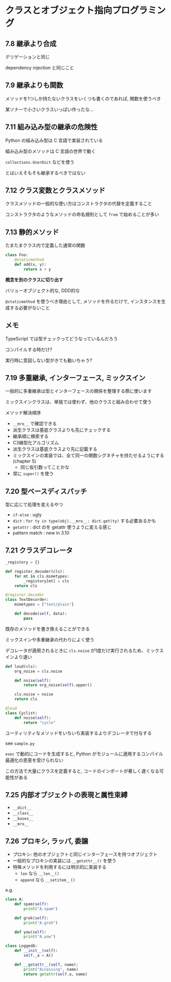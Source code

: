# クラスとオブジェクト指向プログラミング

## 7.8 継承より合成

デリゲーションと同じ

dependency injection と同じこと

## 7.9 継承よりも関数

メソッドを1つしか持たないクラスをいくつも書くのであれば, 関数を使うべき

某ソナーで小さいクラスいっぱい作ったな...

## 7.11 組み込み型の継承の危険性

Python の組み込み型は C 言語で実装されている

組み込み型のメソッドは C 言語の世界で動く

`collections.UserDict` などを使う

とはいえそもそも継承するべきではない

## 7.12 クラス変数とクラスメソッド

クラスメソッドの一般的な使い方はコンストラクタの代替を定義すること

コンストラクタのようなメソッドの命名規則として `from` で始めることが多い

## 7.13 静的メソッド

たまたまクラス内で定義した通常の関数

```python
class Foo:
    @staticmethod
    def add(x, y):
        return x + y
```

**概念を別のクラスに切り出す**

バリューオブジェクト的な, DDD的な

`@staticmethod` を使うべき理由として, メソッドを作るだけで, インスタンスを生成する必要がないこと

## メモ

TypeScript では型チェックってどうなっているんだろう

コンパイルする時だけ?

実行時に意図しない型がきても動いちゃう?

## 7.19 多重継承, インターフェース, ミックスイン

一般的に多重継承は型とインターフェースの関係を整理する際に使います

ミックスインクラスは、単独では使わず、他のクラスと組み合わせて使う

メソッド解決順序
- `__mro__` で確認できる
- 派生クラスは基底クラスよりも先にチェックする
- 継承順に検索する
- C3線型化アルゴリズム
- 派生クラスは基底クラスより先に記載する
- ミックスインの実装では、全て同一の関数シグネチャを持たせるようにする (chapter 5)
    - 同じ仮引数ってことかな
- 常に `super()` を使う

## 7.20 型ベースディスパッチ

型に応じて処理を変えるやつ

- `if-else` : ugly
- `dict` : `for ty in type(obj).__mro__: dict.get(ty)` する必要あるかも
- `getattr` : dict のを getattr 使うように変える感じ
- pattern match : new in 3.10

## 7.21 クラスデコレータ

```python
_registory = {}

def register_decoder(cls):
    for mt in cls.mimetypes:
        _registory[mt] = cls
    return cls

@register_decoder
class TextDecorder:
    mimetypes = ["text/plain"]

    def decode(self, data):
        pass
```

既存のメソッドを書き換えることができる

ミックスインや多重継承の代わりによく使う

デコレータが適用されるときに `cls.noise` が1度だけ実行されるため、ミックスインより速い

```python
def loud(cls):
    org_noise = cls.noise

    def noise(self):
        return org_noise(self).upper()

    cls.noise = noise
    return cls

@loud
class Cyclist:
    def noise(self):
        return "cycle"
```

ユーティリティなメソッドをいちいち実装するよりデコレータで付与する

see `sample.py`

`exec` で動的にコードを生成すると, Python がモジュールに適用するコンパイル最適化の恩恵を受けられない

この方法で大量にクラスを定義すると, コードのインポートが著しく遅くなる可能性がある

## 7.25 内部オブジェクトの表現と属性束縛

- `__dict__`
- `__class__`
- `__bases__`
- `__mro__`

## 7.26 プロキシ, ラッパ, 委譲

- プロキシ: 他のオブジェクトと同じインターフェースを持つオブジェクト
- 一般的なプロキシの実装には `__getattr__()` を使う
- 特殊メソッドを利用するには明示的に実装する
    - `len` なら `__len__()`
    - `append` なら `__setitem__()`

e.g.
```python
class A:
    def spam(self):
        print("A.spam")

    def grok(self):
        print("A.grok")

    def yow(self):
        print("A.yow")

class LoggedA:
    def __init__(self):
        self._a = A()

    def __getattr__(self, name):
        print("Accessing", name)
        return getattr(self.a, name)
```
